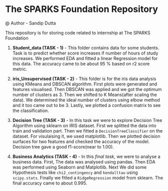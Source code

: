 # The SPARKS Foundation Repository
@ Author - Sandip Dutta

This repository is for storing code related to internship at The SPARKS Foundation
1. **Student_data (TASK - 1)** - This folder contains data for some students. Task is to predict whether score increases if number of hours of study increases. We performed EDA and fitted a linear Regression model for this data. The accuracy came to be about 95 % based on r2 score metric.

2. **iris_Unsupervised (TASK - 2)** - This folder is for the iris data analysis using KMeans and DBSCAN algorithm. First plots were generated and features visualised. Then DBSCAN was applied and we got the optimum number of clusters as 3. Then we shifted to K Means(after scaling the data). We determined the ideal number of clusters using elbow method and it too came out to be 3. Lastly, we plotted a confusion matrix to see the classification.

3. **Decision Tree (TASK - 3)** - In this task we were to explore Decision Tree Algorithm using sklearn on IRIS dataset. First we splitted the data into train and validation part. Then we fitted a `DecisionTreeClassifier` on the dataset. For visulaising it, we used matplotlib. Then we plotted decision surfaces for two features and checked the accuracy of the model. Decision tree gave a good f1-score(near to 1.00).

4. **Business Analytics (TASK - 4)** - In this *final task*,  we were to analyse a business data. First, The data was analysed using pandas. Then EDA was performed using Seaborn and Matplotlib. Next We did some Hypothesis tests like `chi2_contingency` and `kendalltau` using `scipy.stats`. Finally we fitted a `RidgeRegression` model from sklearn. The final accuracy came to about 0.995.
